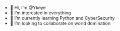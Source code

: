 - 👋 Hi, I’m @Ykeye
- 👀 I’m interested in everything
- 🌱 I’m currently learning Python and CyberSecurity
- 💞️ I’m looking to collaborate on world domination


<!---
Ykeye/Ykeye is a ✨ special ✨ repository because its `README.md` (this file) appears on your GitHub profile.
You can click the Preview link to take a look at your changes.
--->
